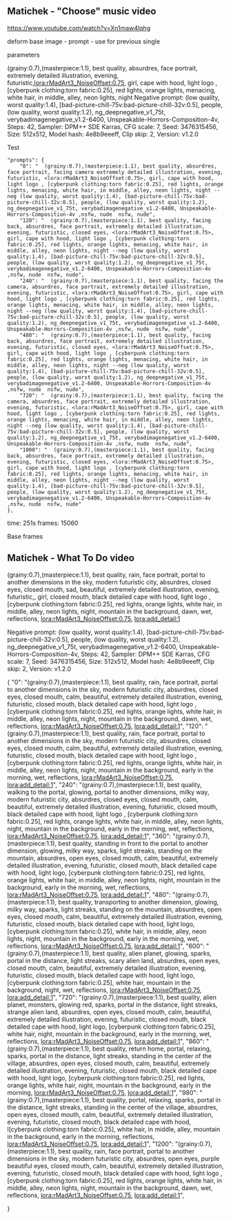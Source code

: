 ## Matichek - "Choose" music video

https://www.youtube.com/watch?v=Xn1maw4lqhg

deform
base image - prompt - use for previous single

parameters

(grainy:0.7),(masterpiece:1.1), best quality, absurdres, face portrait, extremely detailed illustration, evening, futuristic,<lora:rMadArt3_NoiseOffset:0.75>,
girl, cape with hood, light logo , [cyberpunk clothing:torn fabric:0.25], red lights, orange lights, menacing, white hair, in middle,
alley, neon lights, night
Negative prompt: (low quality, worst quality:1.4), [bad-picture-chill-75v:bad-picture-chill-32v:0.5], people, (low quality, worst quality:1.2), ng_deepnegative_v1_75t, verybadimagenegative_v1.2-6400, Unspeakable-Horrors-Composition-4v,
Steps: 42, Sampler: DPM++ SDE Karras, CFG scale: 7, Seed: 3476315456, Size: 512x512, Model hash: 4e8b9eeeff, Clip skip: 2, Version: v1.2.0

Test

    "prompts": {
        "0": "  (grainy:0.7),(masterpiece:1.1), best quality, absurdres, face portrait, facing camera extremely detailed illustration, evening, futuristic, <lora:rMadArt3_NoiseOffset:0.75>, girl, cape with hood, light logo , [cyberpunk clothing:torn fabric:0.25], red lights, orange lights, menacing, white hair, in middle, alley, neon lights, night --neg (low quality, worst quality:1.4), [bad-picture-chill-75v:bad-picture-chill-32v:0.5], people, (low quality, worst quality:1.2), ng_deepnegative_v1_75t, verybadimagenegative_v1.2-6400, Unspeakable-Horrors-Composition-4v ,nsfw, nude  nsfw, nude",
        "120": "  (grainy:0.7),(masterpiece:1.1), best quality, facing back, absurdres, face portrait, extremely detailed illustration, evening, futuristic, closed eyes, <lora:rMadArt3_NoiseOffset:0.75>, girl, cape with hood, light logo , [cyberpunk clothing:torn fabric:0.25], red lights, orange lights, menacing, white hair, in middle, alley, neon lights, night --neg (low quality, worst quality:1.4), [bad-picture-chill-75v:bad-picture-chill-32v:0.5], people, (low quality, worst quality:1.2), ng_deepnegative_v1_75t, verybadimagenegative_v1.2-6400, Unspeakable-Horrors-Composition-4v ,nsfw, nude  nsfw, nude",
        "240": "  (grainy:0.7),(masterpiece:1.1), best quality, facing the camera, absurdres, face portrait, extremely detailed illustration, evening, futuristic, <lora:rMadArt3_NoiseOffset:0.75>, girl, cape with hood, light logo , [cyberpunk clothing:torn fabric:0.25], red lights, orange lights, menacing, white hair, in middle, alley, neon lights, night --neg (low quality, worst quality:1.4), [bad-picture-chill-75v:bad-picture-chill-32v:0.5], people, (low quality, worst quality:1.2), ng_deepnegative_v1_75t, verybadimagenegative_v1.2-6400, Unspeakable-Horrors-Composition-4v ,nsfw, nude  nsfw, nude",
        "480": "  (grainy:0.7),(masterpiece:1.1), best quality, facing back, absurdres, face portrait, extremely detailed illustration, evening, futuristic, closed eyes, <lora:rMadArt3_NoiseOffset:0.75>, girl, cape with hood, light logo , [cyberpunk clothing:torn fabric:0.25], red lights, orange lights, menacing, white hair, in middle, alley, neon lights, night --neg (low quality, worst quality:1.4), [bad-picture-chill-75v:bad-picture-chill-32v:0.5], people, (low quality, worst quality:1.2), ng_deepnegative_v1_75t, verybadimagenegative_v1.2-6400, Unspeakable-Horrors-Composition-4v ,nsfw, nude  nsfw, nude",
        "720": "  (grainy:0.7),(masterpiece:1.1), best quality, facing the camera, absurdres, face portrait, extremely detailed illustration, evening, futuristic, <lora:rMadArt3_NoiseOffset:0.75>, girl, cape with hood, light logo , [cyberpunk clothing:torn fabric:0.25], red lights, orange lights, menacing, white hair, in middle, alley, neon lights, night --neg (low quality, worst quality:1.4), [bad-picture-chill-75v:bad-picture-chill-32v:0.5], people, (low quality, worst quality:1.2), ng_deepnegative_v1_75t, verybadimagenegative_v1.2-6400, Unspeakable-Horrors-Composition-4v ,nsfw, nude  nsfw, nude",
        "1000": "  (grainy:0.7),(masterpiece:1.1), best quality, facing back, absurdres, face portrait, extremely detailed illustration, evening, futuristic, closed eyes, <lora:rMadArt3_NoiseOffset:0.75>, girl, cape with hood, light logo , [cyberpunk clothing:torn fabric:0.25], red lights, orange lights, menacing, white hair, in middle, alley, neon lights, night --neg (low quality, worst quality:1.4), [bad-picture-chill-75v:bad-picture-chill-32v:0.5], people, (low quality, worst quality:1.2), ng_deepnegative_v1_75t, verybadimagenegative_v1.2-6400, Unspeakable-Horrors-Composition-4v ,nsfw, nude  nsfw, nude"
    },


time: 251s
frames: 15060

Base frames


## Matichek - What To Do video


(grainy:0.7),(masterpiece:1.1), best quality, rain,  face portrait, portal to another dimensions in the sky, modern futuristic city, absurdres, closed eyes, closed mouth, sad, beautiful, extremely detailed illustration, evening, futuristic,, girl, closed mouth, black detailed cape with hood, light logo , [cyberpunk clothing:torn fabric:0.25], red lights, orange lights, white hair, in middle, alley, neon lights, night, mountain in the background, dawn, wet, reflections, <lora:rMadArt3_NoiseOffset:0.75>, <lora:add_detail:1> 

Negative prompt: (low quality, worst quality:1.4), [bad-picture-chill-75v:bad-picture-chill-32v:0.5], people, (low quality, worst quality:1.2), ng_deepnegative_v1_75t, verybadimagenegative_v1.2-6400, Unspeakable-Horrors-Composition-4v,
Steps: 42, Sampler: DPM++ SDE Karras, CFG scale: 7, Seed: 3476315456, Size: 512x512, Model hash: 4e8b9eeeff, Clip skip: 2, Version: v1.2.0

{
    "0": "(grainy:0.7),(masterpiece:1.1), best quality, rain, face portrait, portal to another dimensions in the sky, modern futuristic city, absurdres, closed eyes, closed mouth, calm, beautiful, extremely detailed illustration, evening, futuristic, closed mouth, black detailed cape with hood, light logo , [cyberpunk clothing:torn fabric:0.25], red lights, orange lights, white hair, in middle, alley, neon lights, night, mountain in the background, dawn, wet, reflections, <lora:rMadArt3_NoiseOffset:0.75>, <lora:add_detail:1>",
    "120": "(grainy:0.7),(masterpiece:1.1), best quality, rain,  face portrait, portal to another dimensions in the sky, modern futuristic city, absurdres, closed eyes, closed mouth, calm, beautiful, extremely detailed illustration, evening, futuristic, closed mouth, black detailed cape with hood, light logo , [cyberpunk clothing:torn fabric:0.25], red lights, orange lights, white hair, in middle, alley, neon lights, night, mountain in the background, early in the morning, wet, reflections, <lora:rMadArt3_NoiseOffset:0.75>, <lora:add_detail:1>",
    "240": "(grainy:0.7),(masterpiece:1.1), best quality, walking to the portal, glowing, portal to another dimensions, milky way, modern futuristic city, absurdres, closed eyes, closed mouth, calm, beautiful, extremely detailed illustration, evening, futuristic, closed mouth, black detailed cape with hood, light logo , [cyberpunk clothing:torn fabric:0.25], red lights, orange lights, white hair, in middle, alley, neon lights, night, mountain in the background, early in the morning, wet, reflections, <lora:rMadArt3_NoiseOffset:0.75>, <lora:add_detail:1>",
    "360": "(grainy:0.7),(masterpiece:1.1), best quality, standing in front to the portal to another dimension, glowing, milky way, sparks, light streaks, standing on the mountain, absurdres, open eyes, closed mouth, calm, beautiful, extremely detailed illustration, evening, futuristic, closed mouth, black detailed cape with hood, light logo, [cyberpunk clothing:torn fabric:0.25], red lights, orange lights, white hair, in middle, alley, neon lights, night, mountain in the background, early in the morning, wet, reflections, <lora:rMadArt3_NoiseOffset:0.75>, <lora:add_detail:1>",
    "480": "(grainy:0.7),(masterpiece:1.1), best quality, transporting to another dimension, glowing, milky way, sparks, light streaks, standing on the mountain, absurdres, open eyes, closed mouth, calm, beautiful, extremely detailed illustration, evening, futuristic, closed mouth, black detailed cape with hood, light logo, [cyberpunk clothing:torn fabric:0.25], white hair, in middle, alley, neon lights, night, mountain in the background, early in the morning, wet, reflections, <lora:rMadArt3_NoiseOffset:0.75>, <lora:add_detail:1>",
    "600": "(grainy:0.7),(masterpiece:1.1), best quality, alien planet, glowing, sparks, portal in the distance, light streaks, scary alien land, absurdres, open eyes, closed mouth, calm, beautiful, extremely detailed illustration, evening, futuristic, closed mouth, black detailed cape with hood, light logo, [cyberpunk clothing:torn fabric:0.25], white hair, mountain in the background, night, wet, reflections, <lora:rMadArt3_NoiseOffset:0.75>, <lora:add_detail:1>",
    "720": "(grainy:0.7),(masterpiece:1.1), best quality, alien planet, monsters, glowing red, sparks, portal in the distance, light streaks, strange alien land, absurdres, open eyes, closed mouth, calm, beautiful, extremely detailed illustration, evening, futuristic, closed mouth, black detailed cape with hood, light logo, [cyberpunk clothing:torn fabric:0.25], white hair, night, mountain in the background, early in the morning, wet, reflections, <lora:rMadArt3_NoiseOffset:0.75>, <lora:add_detail:1>",
    "860": "(grainy:0.7),(masterpiece:1.1), best quality, return home, portal, relaxing, sparks, portal in the distance, light streaks, standing in the center of the village, absurdres, open eyes, closed mouth, calm, beautiful, extremely detailed illustration, evening, futuristic, closed mouth, black detailed cape with hood, light logo, [cyberpunk clothing:torn fabric:0.25], red lights, orange lights, white hair, night, mountain in the background, early in the morning, <lora:rMadArt3_NoiseOffset:0.75>, <lora:add_detail:1>",
    "980": "(grainy:0.7),(masterpiece:1.1), best quality, portal, relaxing, sparks, portal in the distance, light streaks, standing in the center of the village, absurdres, open eyes, closed mouth, calm, beautiful, extremely detailed illustration, evening, futuristic, closed mouth, black detailed cape with hood, l[cyberpunk clothing:torn fabric:0.25], white hair, in middle, alley, mountain in the background, early in the morning, reflections, <lora:rMadArt3_NoiseOffset:0.75>, <lora:add_detail:1>",
    "1200": "(grainy:0.7),(masterpiece:1.1), best quality, rain, face portrait, portal to another dimensions in the sky, modern futuristic city, absurdres, open eyes, purple beautiful eyes, closed mouth, calm, beautiful, extremely detailed illustration, evening, futuristic, closed mouth, black detailed cape with hood, light logo , [cyberpunk clothing:torn fabric:0.25], red lights, orange lights, white hair, in middle, alley, neon lights, night, mountain in the background, dawn, wet, reflections, <lora:rMadArt3_NoiseOffset:0.75>, <lora:add_detail:1>",
    
}